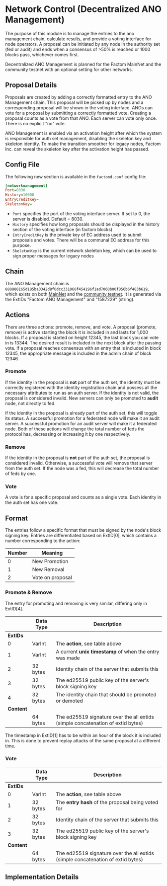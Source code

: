 # Network Control (Decentralized ANO Management)

The purpose of this module is to manage the entries to the ano management chain, calculate results, and provide a voting interface for node operators. A proposal can be initiated by any node in the authority set (fed or audit) and ends when a consensus of >50% is reached or 1000 blocks pass, whichever comes first.

Decentralized ANO Management is planned for the Factom MainNet and the community testnet with an optional setting for other networks.


## Proposal Details

Proposals are created by adding a correctly formatted entry to the ANO Management chain. This proposal will be picked up by nodes and a corresponding proposal will be shown in the voting interface. ANOs can vote for a proposal by submitting a correctly formatted vote. Creating a proposal counts as a vote from that ANO. Each server can vote only once. There is no explicit "no" vote.

ANO Management is enabled via an activation height after which the system is responsible for auth set management, disabling the skeleton key and skeleton identity. To make the transition smoother for legacy nodes, Factom Inc. can reveal the skeleton key after the activation height has passed.

## Config File

The following new section is available in the `factomd.conf` config file:
```ini
[networkmanagement]
Port=8030
History=10000
EntryCreditKey=
SkeletonKey=
```

* `Port` specifies the port of the voting interface server. If set to 0, the server is disabled. Default = 8030.
* `History` specifies how long proposals should be displayed in the history section of the voting interface (in factom blocks)
* `EntryCreditKey` is the private key of EC address used to submit proposals and votes. There will be a communal EC address for this purpose.
* `SkeletonKey` is the current network skeleton key, which can be used to sign proper messages for legacy nodes


## Chain

The ANO Management chain is `888888165d185ba3342d8f0dcc331066f454196f1ad7060b00f856b6f483b619`, which exists on both [MainNet](https://explorer.factom.pro/chains/888888165d185ba3342d8f0dcc331066f454196f1ad7060b00f856b6f483b619) and the [community testnet](https://testnet.factoid.org/entry?hash=7033579b015ebeee3d5e146321978cc9640cf43eed32b0eb3b18a3c67f9b8649). It is generated via the ExtIDs "Factom ANO Management" and "1587229" (string).

## Actions

There are three actions: promote, remove, and vote. A proposal (promote, remove) is active starting the block it is included in and lasts for 1,000 blocks. If a proposal is started on height 12345, the last block you can vote in is 13344. The desired result is included in the next block after the passing vote. If a proposal reaches consensus with an entry that is included in block 12345, the appropriate message is included in the admin chain of block 12346.

### Promote

If the identity in the proposal is **not** part of the auth set, the identity must be correctly registered with the identity registration chain and possess all the necessary attributes to run as an auth server. If the identity is not valid, the proposal is considered invalid. New servers can only be promoted to **audit** node, not directly to fed.

If the identity in the proposal is already part of the auth set, this will toggle its status. A successful promotion for a federated node will make it an audit server. A successful promotion for an audit server will make it a federated node. Both of these actions will change the total number of feds the protocol has, decreasing or increasing it by one respectively.

### Remove

If the identity in the proposal is **not** part of the auth set, the proposal is considered invalid. Otherwise, a successful vote will remove that server from the auth set. If the node was a fed, this will decrease the total number of feds by one.

### Vote

A vote is for a specific proposal and counts as a single vote. Each identity in the auth set has one vote.

## Format

The entries follow a specific format that must be signed by the node's block signing key. Entries are differentiated based on ExtID[0], which contains a number corresponding to the action:

| Number | Meaning |
|---|---|
| 0 | New Promotion |
| 1 | New Removal |
| 2 | Vote on proposal |

### Promote & Remove

The entry for promoting and removing is very similar, differing only in ExtID[4].

|  | Data Type | Description |
|---|---|---|
| **ExtIDs** |   |    |
| 0 | VarInt | The **action**, see table above |
| 1 | VarInt | A current **unix timestamp** of when the entry was made |
| 2 | 32 bytes | Identity chain of the server that submits this |
| 3 | 32 bytes | The ed25519 public key of the server's block signing key |
| 4 | 32 bytes | The identity chain that should be promoted or demoted |
| **Content** |   |   |
|  | 64 bytes | The ed25519 signature over the all extids (simple concatenation of extid bytes) |

The timestamp in ExtID[1] has to be within an hour of the block it is included in. This is done to prevent replay attacks of the same proposal at a different time.

### Vote

|  | Data Type | Description |
|---|---|---|
| **ExtIDs** |   |    |
| 0 | VarInt | The **action**, see table above |
| 1 | 32 bytes | The **entry hash** of the proposal being voted for |
| 2 | 32 bytes | Identity chain of the server that submits this |
| 3 | 32 bytes | The ed25519 public key of the server's block signing key |
| **Content** |   |   |
|  | 64 bytes | The ed25519 signature over the all extids (simple concatenation of extid bytes) |

## Implementation Details

